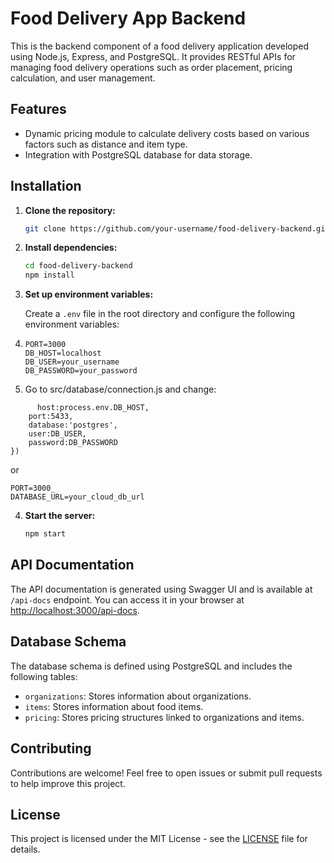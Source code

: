 # Food Delivery App Backend

This is the backend component of a food delivery application developed using Node.js, Express, and PostgreSQL. It provides RESTful APIs for managing food delivery operations such as order placement, pricing calculation, and user management.

## Features

- Dynamic pricing module to calculate delivery costs based on various factors such as distance and item type.
- Integration with PostgreSQL database for data storage.

## Installation

1. **Clone the repository:**

   ```bash
   git clone https://github.com/your-username/food-delivery-backend.git
   ```

2. **Install dependencies:**

   ```bash
   cd food-delivery-backend
   npm install
   ```

3. **Set up environment variables:**

   Create a `.env` file in the root directory and configure the following environment variables:
1.
   ```plaintext
   PORT=3000
   DB_HOST=localhost
   DB_USER=your_username
   DB_PASSWORD=your_password
   
   ```
2. Go to src/database/connection.js and change:
```const client = new Client({
      host:process.env.DB_HOST,
    port:5433,
    database:'postgres',
    user:DB_USER,
    password:DB_PASSWORD
})
```

   or

   ```plaintext
   PORT=3000_
   DATABASE_URL=your_cloud_db_url
   ```

4. **Start the server:**

   ```bash
   npm start
   ```

## API Documentation

The API documentation is generated using Swagger UI and is available at `/api-docs` endpoint. You can access it in your browser at [http://localhost:3000/api-docs](http://localhost:3000/api-docs).

## Database Schema

The database schema is defined using PostgreSQL and includes the following tables:

- `organizations`: Stores information about organizations.
- `items`: Stores information about food items.
- `pricing`: Stores pricing structures linked to organizations and items.

## Contributing

Contributions are welcome! Feel free to open issues or submit pull requests to help improve this project.

## License

This project is licensed under the MIT License - see the [LICENSE](LICENSE) file for details.
